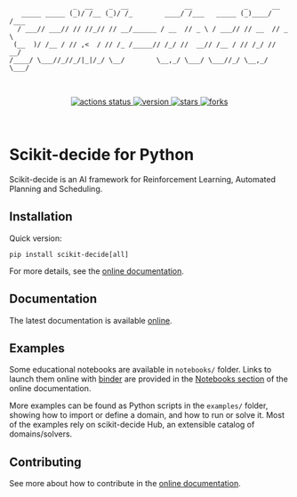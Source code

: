 
                    _  __    _  __              __             _      __
       _____ _____ (_)/ /__ (_)/ /_        ____/ /___   _____ (_)____/ /___
      / ___// ___// // //_// // __/______ / __  // _ \ / ___// // __  // _ \
     (__  )/ /__ / // ,<  / // /_ /_____// /_/ //  __// /__ / // /_/ //  __/
    /____/ \___//_//_/|_|/_/ \__/        \__,_/ \___/ \___//_/ \__,_/ \___/

<br>
<p align="center">
  <a href="https://github.com/airbus/scikit-decide/actions/workflows/ci.yml?query=branch%3Amaster">
    <img src="https://img.shields.io/github/actions/workflow/status/airbus/scikit-decide/ci.yml?branch=master&logo=github&label=CI%20status" alt="actions status">
  </a>
  <a href="https://github.com/airbus/scikit-decide/tags">
    <img src="https://img.shields.io/github/tag/airbus/scikit-decide.svg?label=current%20version" alt="version">
  </a>
  <a href="https://github.com/airbus/scikit-decide/stargazers">
    <img src="https://img.shields.io/github/stars/airbus/scikit-decide.svg" alt="stars">
  </a>
  <a href="https://github.com/airbus/scikit-decide/network">
    <img src="https://img.shields.io/github/forks/airbus/scikit-decide.svg" alt="forks">
  </a>
</p>
<br>

# Scikit-decide for Python

Scikit-decide is an AI framework for Reinforcement Learning, Automated Planning and Scheduling.

## Installation

Quick version:
```shell
pip install scikit-decide[all]
```
For more details, see the [online documentation](https://airbus.github.io/scikit-decide/install).

## Documentation

The latest documentation is available [online](https://airbus.github.io/scikit-decide).

## Examples

Some educational notebooks are available in `notebooks/` folder.
Links to launch them online with [binder](https://mybinder.org/) are provided in the
[Notebooks section](https://airbus.github.io/scikit-decide/notebooks) of the online documentation.

More examples can be found as Python scripts in the `examples/` folder, showing how to import or define a domain,
and how to run or solve it. Most of the examples rely on scikit-decide Hub, an extensible catalog of domains/solvers.

## Contributing

See more about how to contribute in the [online documentation](https://airbus.github.io/scikit-decide/contribute).
